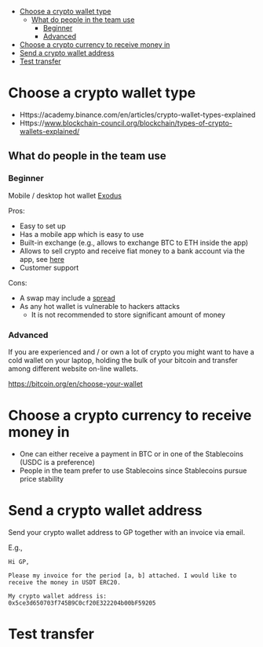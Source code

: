 <!--ts-->
   * [Choose a crypto wallet type](#choose-a-crypto-wallet-type)
      * [What do people in the team use](#what-do-people-in-the-team-use)
         * [Beginner](#beginner)
         * [Advanced](#advanced)
   * [Choose a crypto currency to receive money in](#choose-a-crypto-currency-to-receive-money-in)
   * [Send a crypto wallet address](#send-a-crypto-wallet-address)
   * [Test transfer](#test-transfer)



<!--te-->
# Choose a crypto wallet type

- Https://academy.binance.com/en/articles/crypto-wallet-types-explained
- Https://www.blockchain-council.org/blockchain/types-of-crypto-wallets-explained/

## What do people in the team use

### Beginner

Mobile / desktop hot wallet [Exodus](https://www.exodus.com/)

Pros:

- Easy to set up
- Has a mobile app which is easy to use
- Built-in exchange (e.g., allows to exchange BTC to ETH inside the app)
- Allows to sell crypto and receive fiat money to a bank account via the app,
  see
  [here](https://www.exodus.com/support/article/2435-sell-crypto-moonpay#mobile)
- Customer support

Cons:

- A swap may include a
  [spread](https://www.exodus.com/support/article/1591-what-is-an-exchange-spread)
- As any hot wallet is vulnerable to hackers attacks
  - It is not recommended to store significant amount of money

### Advanced

If you are experienced and / or own a lot of crypto you might want to have a
cold wallet on your laptop, holding the bulk of your bitcoin and transfer among
different website on-line wallets.

https://bitcoin.org/en/choose-your-wallet

# Choose a crypto currency to receive money in

- One can either receive a payment in BTC or in one of the Stablecoins (USDC is
  a preference)
- People in the team prefer to use Stablecoins since Stablecoins pursue price
  stability

# Send a crypto wallet address

Send your crypto wallet address to GP together with an invoice via email.

E.g.,
```
Hi GP,

Please my invoice for the period [a, b] attached. I would like to receive the money in USDT ERC20.

My crypto wallet address is: 0x5ce3d650703f745B9C0cf20E322204b00bF59205
```

# Test transfer
